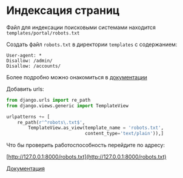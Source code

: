 # Индексация страниц 

Файл для индексации поисковыми системами находится `templates/portal/robots.txt`

Создать файл `robots.txt` в директории `templates` с содержанием:

```
User-agent: *
Disallow: /admin/
Disallow: /accounts/
```
Более подробно можно онакомиться в [документации](https://django.fun/ru/articles/tutorials/kak-dobavit-robotstxt-na-svoj-sajt-django/)

Добавить urls:

```python
from django.urls import re_path
from django.views.generic import TemplateView

urlpatterns += [
    re_path(r'^robots\.txt$',
        TemplateView.as_view(template_name = 'robots.txt',
                             content_type='text/plain')),]
```

Что бы проверить работоспособность перейдите по адресу:

[http://127.0.0.1:8000/robots.txt](http://127.0.0.1:8000/robots.txt)

[Документация](https://django.fun/ru/articles/tutorials/kak-dobavit-robotstxt-na-svoj-sajt-django/)